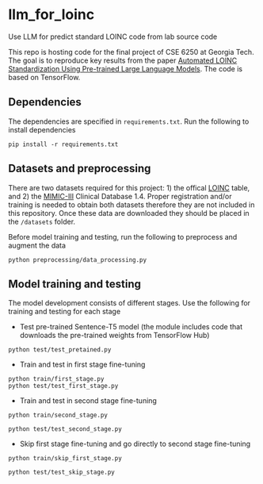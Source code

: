 # llm_for_loinc
Use LLM for predict standard LOINC code from lab source code

This repo is hosting code for the final project of CSE 6250 at Georgia Tech. The goal is to reproduce key results from the paper [Automated LOINC Standardization Using Pre-trained Large Language Models](https://proceedings.mlr.press/v193/tu22a.html). The code is based on TensorFlow.

## Dependencies
The dependencies are specified in  `requirements.txt`. Run the following to install dependencies

`pip install -r requirements.txt`

## Datasets and preprocessing
There are two datasets required for this project: 1) the offical [LOINC](https://loinc.org/file-access/?download-id=476131) table, and 2) the [MIMIC-III](https://physionet.org/content/mimiciii/1.4/D_LABITEMS.csv.gz) Clinical Database 1.4. Proper registration and/or training is needed to obtain both datasets therefore they are not included in this repository. Once these data are downloaded they should be placed in the `/datasets` folder.

Before model training and testing, run the following to preprocess and augment the data

`python preprocessing/data_processing.py`

## Model training and testing

The model development consists of different stages. Use the following for training and testing for each stage

- Test pre-trained Sentence-T5 model (the module includes code that downloads the pre-trained weights from TensorFlow Hub)

`python test/test_pretained.py`

- Train and test in first stage fine-tuning

```
python train/first_stage.py
python test/test_first_stage.py
```

- Train and test in second stage fine-tuning

`python train/second_stage.py`

`python test/test_second_stage.py`

- Skip first stage fine-tuning and go directly to second stage fine-tuning

`python train/skip_first_stage.py`

`python test/test_skip_stage.py`